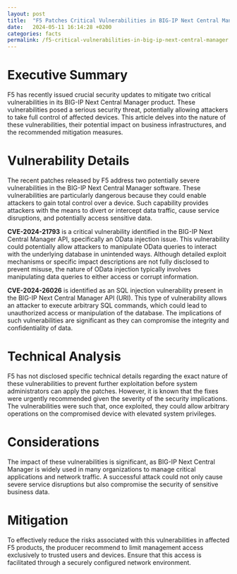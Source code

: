 ```yaml
---
layout: post
title:  "F5 Patches Critical Vulnerabilities in BIG-IP Next Central Manager"
date:   2024-05-11 16:14:28 +0200
categories: facts 
permalink: /f5-critical-vulnerabilities-in-big-ip-next-central-manager
---
```


# Executive Summary
F5 has recently issued crucial security updates to mitigate two critical vulnerabilities in its BIG-IP Next Central Manager product. These vulnerabilities posed a serious security threat, potentially allowing attackers to take full control of affected devices. This article delves into the nature of these vulnerabilities, their potential impact on business infrastructures, and the recommended mitigation measures.

# Vulnerability Details
The recent patches released by F5 address two potentially severe vulnerabilities in the BIG-IP Next Central Manager software. These vulnerabilities are particularly dangerous because they could enable attackers to gain total control over a device. Such capability provides attackers with the means to divert or intercept data traffic, cause service disruptions, and potentially access sensitive data.

**CVE-2024-21793** is a critical vulnerability identified in the BIG-IP Next Central Manager API, specifically an OData injection issue. This vulnerability could potentially allow attackers to manipulate OData queries to interact with the underlying database in unintended ways. Although detailed exploit mechanisms or specific impact descriptions are not fully disclosed to prevent misuse, the nature of OData injection typically involves manipulating data queries to either access or corrupt information.

**CVE-2024-26026** is identified as an SQL injection vulnerability present in the BIG-IP Next Central Manager API (URI). This type of vulnerability allows an attacker to execute arbitrary SQL commands, which could lead to unauthorized access or manipulation of the database. The implications of such vulnerabilities are significant as they can compromise the integrity and confidentiality of data.

# Technical Analysis
F5 has not disclosed specific technical details regarding the exact nature of these vulnerabilities to prevent further exploitation before system administrators can apply the patches. However, it is known that the fixes were urgently recommended given the severity of the security implications. The vulnerabilities were such that, once exploited, they could allow arbitrary operations on the compromised device with elevated system privileges.

# Considerations
The impact of these vulnerabilities is significant, as BIG-IP Next Central Manager is widely used in many organizations to manage critical applications and network traffic. A successful attack could not only cause severe service disruptions but also compromise the security of sensitive business data.

# Mitigation

To effectively reduce the risks associated with this vulnerabilities in affected F5 products, the producer recommend to limit management access exclusively to trusted users and devices. Ensure that this access is facilitated through a securely configured network environment.

